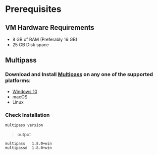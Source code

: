 # Prerequisites

## VM Hardware Requirements

- 8 GB of RAM (Preferably 16 GB)
- 25 GB Disk space

## Multipass

### Download and Install [Multipass](https://multipass.run/) on any one of the supported platforms:

 - [Windows 10](https://multipass.run/docs/installing-on-windows)
 - macOS
 - Linux

### Check Installation

```
multipass version
```
>output

```
multipass   1.8.0+win
multipassd  1.8.0+win
```